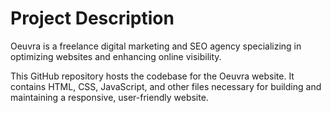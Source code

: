 # Project Description

Oeuvra is a freelance digital marketing and SEO agency specializing in optimizing websites and enhancing online visibility.

This GitHub repository hosts the codebase for the Oeuvra website. It contains HTML, CSS, JavaScript, and other files necessary for building and maintaining a responsive, user-friendly website.

